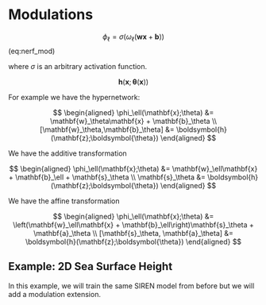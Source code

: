 # Modulations


$$
\phi_\ell = \sigma\left( \omega_\ell\left(\mathbf{wx} + \mathbf{b} \right) \right)
$$ (eq:nerf_mod)

where $\sigma$ is an arbitrary activation function.


$$
\boldsymbol{h}(\mathbf{x};\boldsymbol{\theta}(\mathbf{x}))
$$


For example we have the hypernetwork:

$$
\begin{aligned}
\phi_\ell(\mathbf{x};\theta) &= \mathbf{w}_\theta\mathbf{x} + \mathbf{b}_\theta \\
[\mathbf{w}_\theta,\mathbf{b}_\theta] &= \boldsymbol{h}(\mathbf{z};\boldsymbol{\theta})
\end{aligned}
$$

We have the additive transformation

$$
\begin{aligned}
\phi_\ell(\mathbf{x};\theta) &= \mathbf{w}_\ell\mathbf{x} + \mathbf{b}_\ell + \mathbf{s}_\theta \\
\mathbf{s}_\theta &= \boldsymbol{h}(\mathbf{z};\boldsymbol{\theta})
\end{aligned}
$$


We have the affine transformation

$$
\begin{aligned}
\phi_\ell(\mathbf{x};\theta) &=
\left(\mathbf{w}_\ell\mathbf{x} + \mathbf{b}_\ell\right)\mathbf{s}_\theta + \mathbf{a}_\theta \\
[\mathbf{s}_\theta, \mathbf{a}_\theta] &= \boldsymbol{h}(\mathbf{z};\boldsymbol{\theta})
\end{aligned}
$$


## Example: 2D Sea Surface Height

In this example, we will train the same SIREN model from before but we will add a modulation extension.
